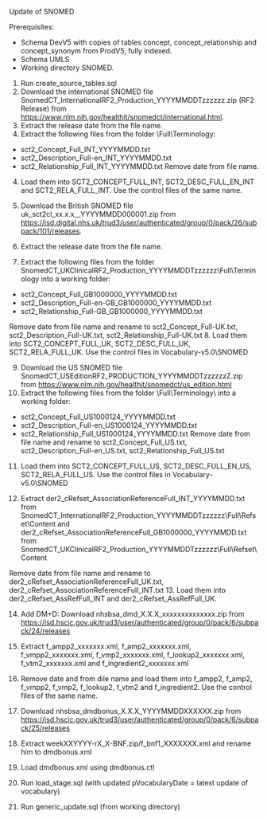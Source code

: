 Update of SNOMED

Prerequisites:
- Schema DevV5 with copies of tables concept, concept_relationship and concept_synonym from ProdV5, fully indexed. 
- Schema UMLS
- Working directory SNOMED.

1. Run create_source_tables.sql
2. Download the international SNOMED file SnomedCT_InternationalRF2_Production_YYYYMMDDTzzzzzz.zip (RF2 Release) from https://www.nlm.nih.gov/healthit/snomedct/international.html.
2. Extract the release date from the file name.
3. Extract the following files from the folder \Full\Terminology:
- sct2_Concept_Full_INT_YYYYMMDD.txt
- sct2_Description_Full-en_INT_YYYYMMDD.txt
- sct2_Relationship_Full_INT_YYYYMMDD.txt
Remove date from file name.
4. Load them into SCT2_CONCEPT_FULL_INT, SCT2_DESC_FULL_EN_INT and SCT2_RELA_FULL_INT. Use the control files of the same name.

5. Download the British SNOMED file uk_sct2cl_xx.x.x__YYYYMMDD000001.zip from https://isd.digital.nhs.uk/trud3/user/authenticated/group/0/pack/26/subpack/101/releases.
6. Extract the release date from the file name.
7. Extract the following files from the folder SnomedCT_UKClinicalRF2_Production_YYYYMMDDTzzzzzz\Full\Terminology into a working folder:
- sct2_Concept_Full_GB1000000_YYYYMMDD.txt
- sct2_Description_Full-en-GB_GB1000000_YYYYMMDD.txt
- sct2_Relationship_Full-GB_GB1000000_YYYYMMDD.txt

Remove date from file name and rename to sct2_Concept_Full-UK.txt, sct2_Description_Full-UK.txt, sct2_Relationship_Full-UK.txt
8. Load them into SCT2_CONCEPT_FULL_UK, SCT2_DESC_FULL_UK, SCT2_RELA_FULL_UK. Use the control files in Vocabulary-v5.0\SNOMED

9. Download the US SNOMED file SnomedCT_USEditionRF2_PRODUCTION_YYYYMMDDTzzzzzzZ.zip from https://www.nlm.nih.gov/healthit/snomedct/us_edition.html
10. Extract the following files from the folder \Full\Terminology\ into a working folder:
- sct2_Concept_Full_US1000124_YYYYMMDD.txt
- sct2_Description_Full-en_US1000124_YYYYMMDD.txt
- sct2_Relationship_Full_US1000124_YYYYMMDD.txt
Remove date from file name and rename to sct2_Concept_Full_US.txt, sct2_Description_Full-en_US.txt, sct2_Relationship_Full_US.txt
11. Load them into SCT2_CONCEPT_FULL_US, SCT2_DESC_FULL_EN_US, SCT2_RELA_FULL_US. Use the control files in Vocabulary-v5.0\SNOMED


12. Extract der2_cRefset_AssociationReferenceFull_INT_YYYYMMDD.txt from SnomedCT_InternationalRF2_Production_YYYYMMDDTzzzzzz\Full\Refset\Content 
and der2_cRefset_AssociationReferenceFull_GB1000000_YYYYMMDD.txt from SnomedCT_UKClinicalRF2_Production_YYYYMMDDTzzzzzz\Full\Refset\Content

Remove date from file name and rename to der2_cRefset_AssociationReferenceFull_UK.txt, der2_cRefset_AssociationReferenceFull_INT.txt
13. Load them into der2_cRefset_AssRefFull_INT and der2_cRefset_AssRefFull_UK.

14. Add DM+D: Download nhsbsa_dmd_X.X.X_xxxxxxxxxxxxxx.zip from https://isd.hscic.gov.uk/trud3/user/authenticated/group/0/pack/6/subpack/24/releases
15. Extract f_ampp2_xxxxxxx.xml, f_amp2_xxxxxxx.xml, f_vmpp2_xxxxxxx.xml, f_vmp2_xxxxxxx.xml, f_lookup2_xxxxxxx.xml, f_vtm2_xxxxxxx.xml and f_ingredient2_xxxxxxx.xml
16. Remove date and from dile name and load them into f_ampp2, f_amp2, f_vmpp2, f_vmp2, f_lookup2, f_vtm2 and f_ingredient2. Use the control files of the same name.
17. Download nhsbsa_dmdbonus_X.X.X_YYYYMMDDXXXXXX.zip from https://isd.hscic.gov.uk/trud3/user/authenticated/group/0/pack/6/subpack/25/releases
18. Extract weekXXYYYY-rX_X-BNF.zip/f_bnf1_XXXXXXX.xml and rename him to dmdbonus.xml
19. Load dmdbonus.xml using dmdbonus.ctl

20. Run load_stage.sql (with updated pVocabularyDate = latest update of vocabulary)
21. Run generic_update.sql (from working directory)

 